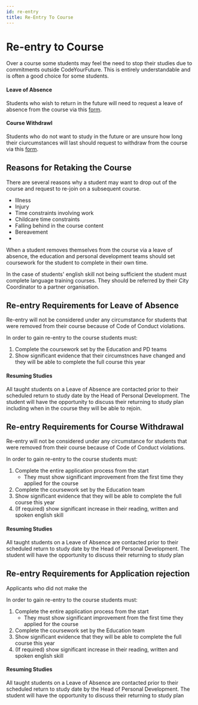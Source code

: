 ```yaml
---
id: re-entry
title: Re-Entry To Course
---
```


# Re-entry to Course

Over a course some students may feel the need to stop their studies due to commitments outside CodeYourFuture. This is entirely understandable and is often a good choice for some students. 

#### **Leave of Absence** 

Students who wish to return in the future will need to request a leave of absence from the course via this [form](https://docs.codeyourfuture.io/organisation/agreements-and-rules/student-agreement/leave-of-absence-request).

#### **Course Withdrawl**

Students who do not want to study in the future or are unsure how long their ciurcumstances will last should request to withdraw from the course via this [form](https://docs.codeyourfuture.io/organisation/agreements-and-rules/student-agreement/course-withdrawal-request).

## Reasons for Retaking the Course

There are several reasons why a student may want to drop out of the course and request to re-join on a subsequent course.

* Illness
* Injury
* Time constraints involving work
* Childcare time constraints
* Falling behind in the course content
* Bereavement
* 
When a student removes themselves from the course via a leave of absence, the education and personal development teams should set coursework for the student to complete in their own time.

In the case of students' english skill not being sufficient the student must complete language training courses. They should be referred by their City Coordinator to a partner organisation.

## Re-entry Requirements for Leave of Absence

Re-entry will not be considered under any circumstance for students that were removed from their course because of Code of Conduct violations.

In order to gain re-entry to the course students must:

1. Complete the coursework set by the Education and PD teams
2. Show significant evidence that their circumstnces have changed and they will be able to complete the full course this year

#### Resuming Studies

All taught students on a Leave of Absence are contacted prior to their scheduled return to study date by the Head of Personal Development. The student will have the opportunity to discuss their returning to study plan including when in the course they will be able to rejoin. 

## Re-entry Requirements for Course Withdrawal

Re-entry will not be considered under any circumstance for students that were removed from their course because of Code of Conduct violations.

In order to gain re-entry to the course students must:

1. Complete the entire application process from the start
   * They must show significant improvement from the first time they applied for the course
2. Complete the coursework set by the Education team
3. Show significant evidence that they will be able to complete the full course this year
4. \(If required\) show significant increase in their reading, written and spoken english skill

#### Resuming Studies

All taught students on a Leave of Absence are contacted prior to their scheduled return to study date by the Head of Personal Development. The student will have the opportunity to discuss their returning to study plan  

## Re-entry Requirements for Application rejection 

Applicants who did not make the 

In order to gain re-entry to the course students must:

1. Complete the entire application process from the start
   * They must show significant improvement from the first time they applied for the course
2. Complete the coursework set by the Education team
3. Show significant evidence that they will be able to complete the full course this year
4. \(If required\) show significant increase in their reading, written and spoken english skill

#### Resuming Studies

All taught students on a Leave of Absence are contacted prior to their scheduled return to study date by the Head of Personal Development. The student will have the opportunity to discuss their returning to study plan  


